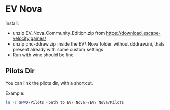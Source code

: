 # EV Nova

Install:
- unzip EV_Nova_Community_Edition.zip from https://download.escape-velocity.games/
- unzip cnc-ddraw.zip inside the EV\ Nova folder without dddraw.ini, thats present already with some custom settings
- Run with wine should be fine

## Pilots Dir

You can link the pilots dir, with a shortcut.

Example:

```sh
ln -s $PWD/Pilots <path to EV\ Nova>/EV\ Nova/Pilots
```
